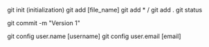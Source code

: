 git init (initialization)
git add [file_name]
git add * / git add .
git status

git commit -m "Version 1"

git config user.name [username]
git config user.email [email]